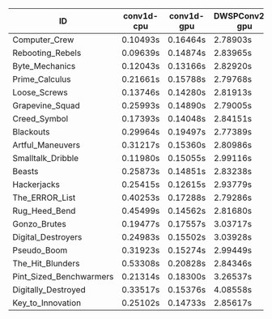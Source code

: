 |ID|conv1d-cpu|conv1d-gpu|DWSPConv2D-gpu|gemm-gpu|avg|
|-|-|-|-|-|-|
|Computer_Crew|0.10493s|0.16464s|2.78903s|1.67542s|1.18350s|
|Rebooting_Rebels|0.09639s|0.14874s|2.83965s|1.70293s|1.19693s|
|Byte_Mechanics|0.12043s|0.13166s|2.82920s|1.74424s|1.20638s|
|Prime_Calculus|0.21661s|0.15788s|2.79768s|1.66597s|1.20953s|
|Loose_Screws|0.13746s|0.14280s|2.81913s|1.74762s|1.21175s|
|Grapevine_Squad|0.25993s|0.14890s|2.79005s|1.69590s|1.22370s|
|Creed_Symbol|0.17393s|0.14048s|2.84151s|1.74130s|1.22431s|
|Blackouts|0.29964s|0.19497s|2.77389s|1.66482s|1.23333s|
|Artful_Maneuvers|0.31217s|0.15360s|2.80986s|1.67673s|1.23809s|
|Smalltalk_Dribble|0.11980s|0.15055s|2.99116s|1.75537s|1.25422s|
|Beasts|0.25873s|0.14851s|2.83238s|1.87281s|1.27811s|
|Hackerjacks|0.25415s|0.12615s|2.93779s|1.86998s|1.29702s|
|The_ERROR_List|0.40253s|0.17288s|2.79286s|1.87622s|1.31112s|
|Rug_Heed_Bend|0.45499s|0.14562s|2.81680s|1.87088s|1.32207s|
|Gonzo_Brutes|0.19477s|0.17557s|3.03717s|1.89330s|1.32520s|
|Digital_Destroyers|0.24983s|0.15502s|3.03928s|1.89081s|1.33374s|
|Pseudo_Boom|0.31923s|0.15274s|2.99449s|1.89422s|1.34017s|
|The_Hit_Blunders|0.53308s|0.20828s|2.84346s|1.87607s|1.36522s|
|Pint_Sized_Benchwarmers|0.21314s|0.18300s|3.26537s|2.06233s|1.43096s|
|Digitally_Destroyed|0.33517s|0.15376s|4.08558s|2.54007s|1.77865s|
|Key_to_Innovation|0.25102s|0.14733s|2.85617s|infs|infs|
